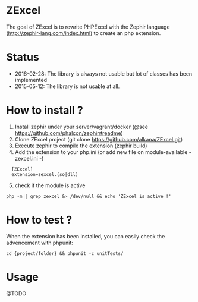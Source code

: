 # ZExcel
The goal of ZExcel is to rewrite PHPExcel with the Zephir language (http://zephir-lang.com/index.html) to create an php extension.

# Status
- 2016-02-28: The library is always not usable but lot of classes has been implemented
- 2015-05-12: The library is not usable at all.

# How to install ?
1. Install zephir under your server/vagrant/docker (@see https://github.com/phalcon/zephir#readme)
2. Clone ZExcel project (git clone https://github.com/alkana/ZExcel.git)
3. Execute zephir to compile the extension (zephir build)
4. Add the extension to your php.ini (or add new file on module-available - zexcel.ini -)
```
  [ZExcel]
  extension=zexcel.(so|dll)
``` 
5. check if the module is active
```
php -m | grep zexcel &> /dev/null && echo 'ZExcel is active !'
```

# How to test ?
When the extension has been installed, you can easily check the advencement with phpunit:
```
cd {project/folder} && phpunit -c unitTests/
```

# Usage
@TODO
